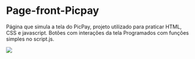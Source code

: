 # Page-front-Picpay

Página que simula a tela do PicPay, projeto utilizado para praticar HTML, CSS e javascript. Botões com interações da tela Programados com funções simples no script.js.

<img src="https://github.com/Paulo-M-Coelho/Page-front-Picpay/issues/1#issue-1294955314">
